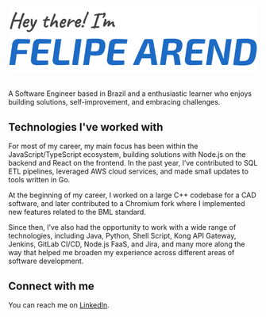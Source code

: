 <div align="left">
  <img src="images/header.svg" alt="Hey there! I'm Felipe Arend" />
</div>

<br />

A Software Engineer based in Brazil and a enthusiastic learner who enjoys building solutions, self-improvement, and embracing challenges.

## Technologies I've worked with

For most of my career, my main focus has been within the JavaScript/TypeScript ecosystem, building solutions with Node.js on the backend and React on the frontend. In the past year, I’ve contributed to SQL ETL pipelines, leveraged AWS cloud services, and made small updates to tools written in Go.

At the beginning of my career, I worked on a large C++ codebase for a CAD software, and later contributed to a Chromium fork where I implemented new features related to the BML standard.

Since then, I’ve also had the opportunity to work with a wide range of technologies, including Java, Python, Shell Script, Kong API Gateway, Jenkins, GitLab CI/CD, Node.js FaaS, and Jira, and many more along the way that helped me broaden my experience across different areas of software development.

## Connect with me

You can reach me on [LinkedIn](https://linkedin.com/in/felipegabrielarend).

<!--
**fgarend/fgarend** is a ✨ _special_ ✨ repository because its `README.md` (this file) appears on your GitHub profile.

Here are some ideas to get you started:

- 🔭 I’m currently working on ...
- 🌱 I’m currently learning ...
- 👯 I’m looking to collaborate on ...
- 🤔 I’m looking for help with ...
- 💬 Ask me about ...
- 📫 How to reach me: ...
- 😄 Pronouns: ...
- ⚡ Fun fact: ...
-->
